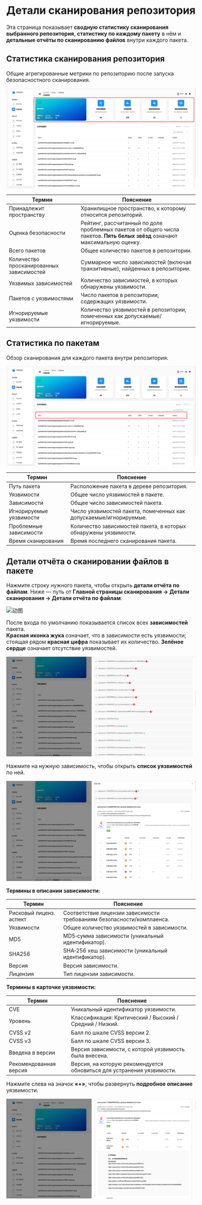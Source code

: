 # Детали сканирования репозитория

Эта страница показывает **сводную статистику сканирования выбранного репозитория**, **статистику по каждому пакету** в нём и **детальные отчёты по сканированию файлов** внутри каждого пакета.

## Статистика сканирования репозитория

Общие агрегированные метрики по репозиторию после запуска безопасностного сканирования.

![基础数据](scanning-detail-1.2cdb9f4a.png)

| Термин | Пояснение |
|---|---|
| Принадлежит пространству | Хранилищное пространство, к которому относится репозиторий. |
| Оценка безопасности | Рейтинг, рассчитанный по доле проблемных пакетов от общего числа пакетов. **Пять белых звёзд** означают максимальную оценку. |
| Всего пакетов | Общее количество пакетов в репозитории. |
| Количество просканированных зависимостей | Суммарное число зависимостей (включая транзитивные), найденных в репозитории. |
| Уязвимых зависимостей | Количество зависимостей, в которых обнаружены уязвимости. |
| Пакетов с уязвимостями | Число пакетов в репозитории, содержащих уязвимости. |
| Игнорируемые уязвимости | Количество уязвимостей в репозитории, помеченных как допускаемые/игнорируемые. |

## Статистика по пакетам

Обзор сканирования для каждого пакета внутри репозитория.

![基础数据](scanning-detail-2.986b67d6.png)

| Термин | Пояснение |
|---|---|
| Путь пакета | Расположение пакета в дереве репозитория. |
| Уязвимости | Общее число уязвимостей в пакете. |
| Зависимости | Общее число зависимостей пакета. |
| Игнорируемые уязвимости | Число уязвимостей пакета, помеченных как допускаемые/игнорируемые. |
| Проблемные зависимости | Количество зависимостей пакета, в которых обнаружены уязвимости. |
| Время сканирования | Время последнего сканирования пакета. |

## Детали отчёта о сканировании файлов в пакете

Нажмите строку нужного пакета, чтобы открыть **детали отчёта по файлам**. Ниже — путь от **Главной страницы сканирования → Детали сканирования → Детали отчёта по файлам**:

![动图](scanning-repository.47853322.gif)

После входа по умолчанию показывается список всех **зависимостей** пакета.  
**Красная иконка жука** означает, что в зависимости есть уязвимости; стоящая рядом **красная цифра** показывает их количество. **Зелёное сердце** означает отсутствие уязвимостей.

![依赖列表](scanning-dependency-list.50bee366.png)

Нажмите на нужную зависимость, чтобы открыть **список уязвимостей** по ней.

![漏洞列表](vulnerability-list.597a8b03.png)

**Термины в описании зависимости:**

| Термин | Пояснение |
|---|---|
| Рисковый лиценз. аспект | Соответствие лицензии зависимости требованиям безопасности/комплаенса. |
| Уязвимости | Общее количество уязвимостей в зависимости. |
| MD5 | MD5‑сумма зависимости (уникальный идентификатор). |
| SHA256 | SHA‑256 хеш зависимости (уникальный идентификатор). |
| Версия | Версия зависимости. |
| Лицензия | Тип лицензии зависимости. |

**Термины в карточке уязвимости:**

| Термин | Пояснение |
|---|---|
| CVE | Уникальный идентификатор уязвимости. |
| Уровень | Классификация: Критический / Высокий / Средний / Низкий. |
| CVSS v2 | Балл по шкале CVSS версии 2. |
| CVSS v3 | Балл по шкале CVSS версии 3. |
| Введена в версии | Версия зависимости, с которой уязвимость была внесена. |
| Рекомендованная версия | Версия, на которую рекомендуется обновиться для устранения уязвимости. |

Нажмите слева на значок **«+»**, чтобы развернуть **подробное описание** уязвимости.

![基础详细数据](scanning-result-detail.f6b7c6a2.png)

